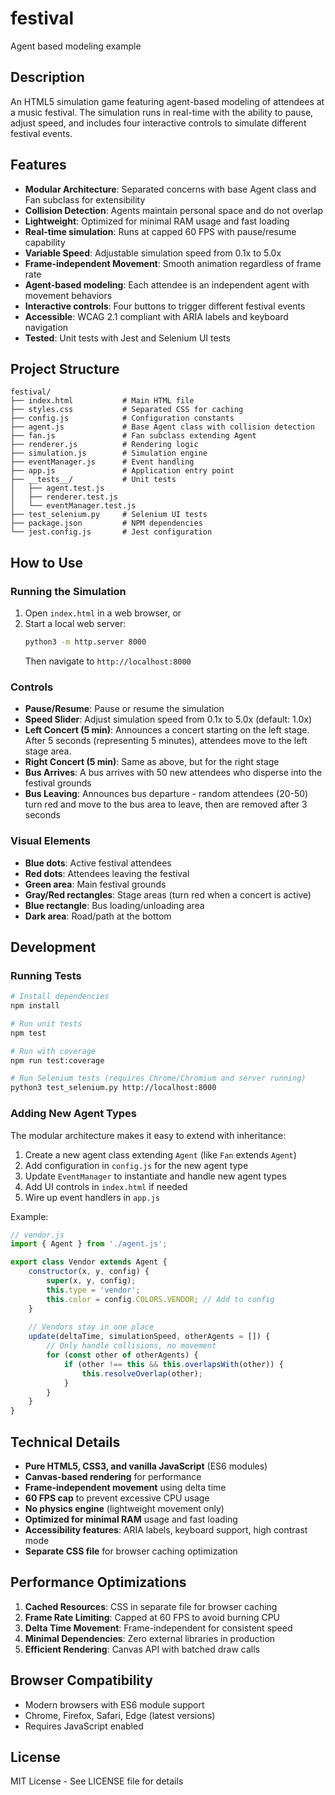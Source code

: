 # festival
Agent based modeling example

## Description
An HTML5 simulation game featuring agent-based modeling of attendees at a music festival. The simulation runs in real-time with the ability to pause, adjust speed, and includes four interactive controls to simulate different festival events.

## Features
- **Modular Architecture**: Separated concerns with base Agent class and Fan subclass for extensibility
- **Collision Detection**: Agents maintain personal space and do not overlap
- **Lightweight**: Optimized for minimal RAM usage and fast loading
- **Real-time simulation**: Runs at capped 60 FPS with pause/resume capability  
- **Variable Speed**: Adjustable simulation speed from 0.1x to 5.0x
- **Frame-independent Movement**: Smooth animation regardless of frame rate
- **Agent-based modeling**: Each attendee is an independent agent with movement behaviors
- **Interactive controls**: Four buttons to trigger different festival events
- **Accessible**: WCAG 2.1 compliant with ARIA labels and keyboard navigation
- **Tested**: Unit tests with Jest and Selenium UI tests

## Project Structure
```
festival/
├── index.html           # Main HTML file
├── styles.css           # Separated CSS for caching
├── config.js            # Configuration constants
├── agent.js             # Base Agent class with collision detection
├── fan.js               # Fan subclass extending Agent
├── renderer.js          # Rendering logic
├── simulation.js        # Simulation engine
├── eventManager.js      # Event handling
├── app.js               # Application entry point
├── __tests__/           # Unit tests
│   ├── agent.test.js
│   ├── renderer.test.js
│   └── eventManager.test.js
├── test_selenium.py     # Selenium UI tests
├── package.json         # NPM dependencies
└── jest.config.js       # Jest configuration
```

## How to Use

### Running the Simulation
1. Open `index.html` in a web browser, or
2. Start a local web server:
   ```bash
   python3 -m http.server 8000
   ```
   Then navigate to `http://localhost:8000`

### Controls
- **Pause/Resume**: Pause or resume the simulation
- **Speed Slider**: Adjust simulation speed from 0.1x to 5.0x (default: 1.0x)
- **Left Concert (5 min)**: Announces a concert starting on the left stage. After 5 seconds (representing 5 minutes), attendees move to the left stage area.
- **Right Concert (5 min)**: Same as above, but for the right stage
- **Bus Arrives**: A bus arrives with 50 new attendees who disperse into the festival grounds
- **Bus Leaving**: Announces bus departure - random attendees (20-50) turn red and move to the bus area to leave, then are removed after 3 seconds

### Visual Elements
- **Blue dots**: Active festival attendees
- **Red dots**: Attendees leaving the festival
- **Green area**: Main festival grounds
- **Gray/Red rectangles**: Stage areas (turn red when a concert is active)
- **Blue rectangle**: Bus loading/unloading area
- **Dark area**: Road/path at the bottom

## Development

### Running Tests
```bash
# Install dependencies
npm install

# Run unit tests
npm test

# Run with coverage
npm run test:coverage

# Run Selenium tests (requires Chrome/Chromium and server running)
python3 test_selenium.py http://localhost:8000
```

### Adding New Agent Types
The modular architecture makes it easy to extend with inheritance:

1. Create a new agent class extending `Agent` (like `Fan` extends `Agent`)
2. Add configuration in `config.js` for the new agent type
3. Update `EventManager` to instantiate and handle new agent types
4. Add UI controls in `index.html` if needed
5. Wire up event handlers in `app.js`

Example:
```javascript
// vendor.js
import { Agent } from './agent.js';

export class Vendor extends Agent {
    constructor(x, y, config) {
        super(x, y, config);
        this.type = 'vendor';
        this.color = config.COLORS.VENDOR; // Add to config
    }
    
    // Vendors stay in one place
    update(deltaTime, simulationSpeed, otherAgents = []) {
        // Only handle collisions, no movement
        for (const other of otherAgents) {
            if (other !== this && this.overlapsWith(other)) {
                this.resolveOverlap(other);
            }
        }
    }
}
```

## Technical Details
- **Pure HTML5, CSS3, and vanilla JavaScript** (ES6 modules)
- **Canvas-based rendering** for performance
- **Frame-independent movement** using delta time
- **60 FPS cap** to prevent excessive CPU usage
- **No physics engine** (lightweight movement only)
- **Optimized for minimal RAM** usage and fast loading
- **Accessibility features**: ARIA labels, keyboard support, high contrast mode
- **Separate CSS file** for browser caching optimization

## Performance Optimizations
1. **Cached Resources**: CSS in separate file for browser caching
2. **Frame Rate Limiting**: Capped at 60 FPS to avoid burning CPU
3. **Delta Time Movement**: Frame-independent for consistent speed
4. **Minimal Dependencies**: Zero external libraries in production
5. **Efficient Rendering**: Canvas API with batched draw calls

## Browser Compatibility
- Modern browsers with ES6 module support
- Chrome, Firefox, Safari, Edge (latest versions)
- Requires JavaScript enabled

## License
MIT License - See LICENSE file for details
